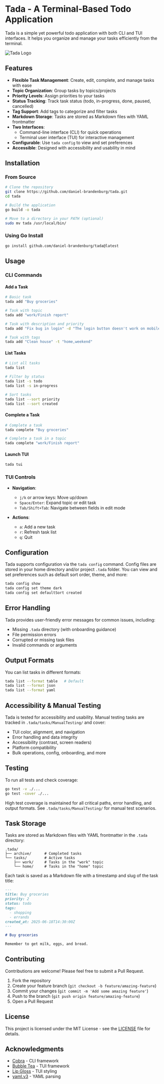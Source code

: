 # Tada - A Terminal-Based Todo Application

Tada is a simple yet powerful todo application with both CLI and TUI interfaces. It helps you organize and manage your tasks efficiently from the terminal.

![Tada Logo](https://via.placeholder.com/150x150.png?text=Tada)

## Features

- **Flexible Task Management**: Create, edit, complete, and manage tasks with ease
- **Topic Organization**: Group tasks by topics/projects
- **Priority Levels**: Assign priorities to your tasks
- **Status Tracking**: Track task status (todo, in-progress, done, paused, cancelled)
- **Tag Support**: Add tags to categorize and filter tasks
- **Markdown Storage**: Tasks are stored as Markdown files with YAML frontmatter
- **Two Interfaces**:
  - Command-line interface (CLI) for quick operations
  - Terminal user interface (TUI) for interactive management
- **Configurable**: Use `tada config` to view and set preferences
- **Accessible**: Designed with accessibility and usability in mind

## Installation

### From Source

```bash
# Clone the repository
git clone https://github.com/daniel-brandenburg/tada.git
cd tada

# Build the application
go build -o tada

# Move to a directory in your PATH (optional)
sudo mv tada /usr/local/bin/
```

### Using Go Install

```bash
go install github.com/daniel-brandenburg/tada@latest
```

## Usage

### CLI Commands

#### Add a Task

```bash
# Basic task
tada add "Buy groceries"

# Task with topic
tada add "work/Finish report"

# Task with description and priority
tada add "Fix bug in login" -d "The login button doesn't work on mobile" -p 1

# Task with tags
tada add "Clean house" -t "home,weekend"
```

#### List Tasks

```bash
# List all tasks
tada list

# Filter by status
tada list -s todo
tada list -s in-progress

# Sort tasks
tada list --sort priority
tada list --sort created
```

#### Complete a Task

```bash
# Complete a task
tada complete "Buy groceries"

# Complete a task in a topic
tada complete "work/Finish report"
```

#### Launch TUI

```bash
tada tui
```

### TUI Controls

- **Navigation**:
  - `j/k` or arrow keys: Move up/down
  - `Space/Enter`: Expand topic or edit task
  - `Tab/Shift+Tab`: Navigate between fields in edit mode
  
- **Actions**:
  - `a`: Add a new task
  - `r`: Refresh task list
  - `q`: Quit

## Configuration

Tada supports configuration via the `tada config` command. Config files are stored in your home directory and/or project `.tada` folder. You can view and set preferences such as default sort order, theme, and more:

```bash
tada config show
tada config set theme dark
tada config set defaultSort created
```

## Error Handling

Tada provides user-friendly error messages for common issues, including:
- Missing `.tada` directory (with onboarding guidance)
- File permission errors
- Corrupted or missing task files
- Invalid commands or arguments

## Output Formats

You can list tasks in different formats:

```bash
tada list --format table   # Default
tada list --format json
tada list --format yaml
```

## Accessibility & Manual Testing

Tada is tested for accessibility and usability. Manual testing tasks are tracked in `.tada/tasks/ManualTesting/` and cover:
- TUI color, alignment, and navigation
- Error handling and data integrity
- Accessibility (contrast, screen readers)
- Platform compatibility
- Bulk operations, config, onboarding, and more

## Testing

To run all tests and check coverage:

```bash
go test -v ./...
go test -cover ./...
```

High test coverage is maintained for all critical paths, error handling, and output formats. See `.tada/tasks/ManualTesting/` for manual test scenarios.

## Task Storage

Tasks are stored as Markdown files with YAML frontmatter in the `.tada` directory:

```
.tada/
├── archive/      # Completed tasks
└── tasks/        # Active tasks
    ├── work/     # Tasks in the "work" topic
    └── home/     # Tasks in the "home" topic
```

Each task is saved as a Markdown file with a timestamp and slug of the task title:

```markdown
---
title: Buy groceries
priority: 2
status: todo
tags:
  - shopping
  - errands
created_at: 2025-06-18T14:30:00Z
---

# Buy groceries

Remember to get milk, eggs, and bread.
```

## Contributing

Contributions are welcome! Please feel free to submit a Pull Request.

1. Fork the repository
2. Create your feature branch (`git checkout -b feature/amazing-feature`)
3. Commit your changes (`git commit -m 'Add some amazing feature'`)
4. Push to the branch (`git push origin feature/amazing-feature`)
5. Open a Pull Request

## License

This project is licensed under the MIT License - see the [LICENSE](LICENSE) file for details.

## Acknowledgments

- [Cobra](https://github.com/spf13/cobra) - CLI framework
- [Bubble Tea](https://github.com/charmbracelet/bubbletea) - TUI framework
- [Lip Gloss](https://github.com/charmbracelet/lipgloss) - TUI styling
- [yaml.v3](https://github.com/go-yaml/yaml) - YAML parsing

